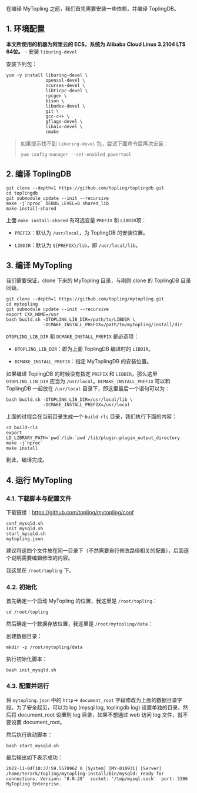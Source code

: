 在编译 MyTopling 之前，我们首先需要安装一些依赖，并编译 ToplingDB。

## 1. 环境配置

**本文所使用的机器为阿里云的 ECS，系统为 Alibaba Cloud Linux 3.2104 LTS 64位。**
\-
安装 `liburing-devel`

安装下列包：

```shell
yum -y install liburing-devel \
               openssl-devel \
               ncurses-devel \
               libtirpc-devel \
               rpcgen \
               bison \
               libudev-devel \
               git \
               gcc-c++ \
               gflags-devel \
               libaio-devel \
               cmake
```

> 如果提示找不到 `liburing-devel` 包，尝试下面命令后再次安装：
>
> `yum config-manager --set-enabled powertool`

## 2. 编译 ToplingDB

```shell
git clone --depth=1 https://github.com/topling/toplingdb.git
cd toplingdb
git submodule update --init --recursive
make -j`nproc` DEBUG_LEVEL=0 shared_lib
make install-shared
```

上面 `make install-shared` 有可选变量  `PREFIX` 和 `LIBDIR`项：

- `PREFIX`：默认为 `/usr/local`，为 ToplingDB 的安装位置。
  
- `LIBDIR`：默认为 `${PREFIX}/lib`，即 `/usr/local/lib`。

## 3. 编译 MyTopling

我们需要保证，clone 下来的 MyTopling 目录，与刚刚 clone 的 ToplingDB 目录同级。

```shell
git clone --depth=1 https://github.com/topling/mytopling.git
cd mytopling
git submodule update --init --recursive
export CXX_HOME=/usr
bash build.sh -DTOPLING_LIB_DIR=/path/to/LIBDIR \
              -DCMAKE_INSTALL_PREFIX=/path/to/mytopling/install/dir
```

`DTOPLING_LIB_DIR` 和 `DCMAKE_INSTALL_PREFIX` 是必选项：

- `DTOPLING_LIB_DIR`：即为上面 ToplingDB 编译时的 `LIBDIR`。
  
- `DCMAKE_INSTALL_PREFIX`：指定 MyToplingDB 的安装位置。

如果编译 ToplingDB 的时候没有指定 `PREFIX` 和 `LIBDIR`，那么这里 `DTOPLING_LIB_DIR` 应当为 `/usr/local`。`DCMAKE_INSTALL_PREFIX` 可以和 ToplingDB 一起放在 `/usr/local` 目录下，即这里最后一个语句可以为：

```shell
bash build.sh -DTOPLING_LIB_DIR=/usr/local/lib \
              -DCMAKE_INSTALL_PREFIX=/usr/local
```

上面的过程会在当前目录生成一个 `build-rls` 目录，我们执行下面的内容：

```shell
cd build-rls
export LD_LIBRARY_PATH=`pwd`/lib:`pwd`/lib/plugin:plugin_output_directory
make -j`nproc`
make install
```

到此，编译完成。



## 4. 运行 MyTopling

### 

### 4.1. 下载脚本与配置文件



下载链接：https://github.com/topling/mytopling/conf

```
conf_mysqld.sh
init_mysqld.sh
start_mysqld.sh
mytopling.json
```

建议将这四个文件放在同一目录下（不然需要自行修改路径相关的配置），后面逐个说明需要编辑修改的内容。

我这里在 `/root/topling` 下。



### 4.2. 初始化



首先确定一个启动 MyTopling 的位置，我这里是 `/root/topling`：

```
cd /root/topling
```

然后确定一个数据存放位置，我这里是 `/root/mytopling/data`：

创建数据目录：

```shell
mkdir -p /root/mytopling/data
```

执行初始化脚本：

```shell
bash init_mysqld.sh
```



### 4.3. 配置并运行



将 `mytopling.json` 中的 `http`-> `document_root` 字段修改为上面的数据目录字段。为了安全起见，可以为 log (mysql log, toplingdb log) 设置单独的目录，然后将 document_root 设置到 log 目录，如果不想通过 web 访问 log 文件，就不要设置 document_root。

然后执行启动脚本：

```shell
bash start_mysqld.sh
```



最后输出如下表示成功：

```
2022-11-04T10:37:59.557896Z 0 [System] [MY-010931] [Server] /home/terark/topling/mytopling-install/bin/mysqld: ready for connections. Version: '8.0.28'  socket: '/tmp/mysql.sock'  port: 3306  MyTopling Enterprise.
```













